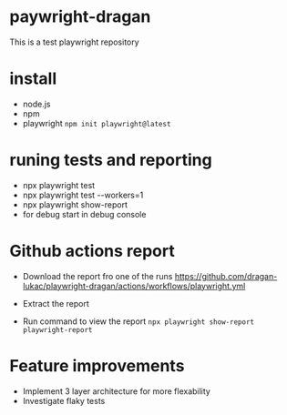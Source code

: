 # paywright-dragan
This is a test playwright repository

# install
- node.js
- npm
- playwright
`npm init playwright@latest`

# runing tests and reporting
- npx playwright test
- npx playwright test --workers=1
- npx playwright show-report
- for debug start in debug console

# Github actions report
- Download the report fro one of the runs
https://github.com/dragan-lukac/playwright-dragan/actions/workflows/playwright.yml

- Extract the report
- Run command to view the report `npx playwright show-report playwright-report`

# Feature improvements
- Implement 3 layer architecture for more flexability
- Investigate flaky tests